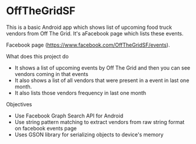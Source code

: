 OffTheGridSF
============

This is a basic Android app which shows list of upcoming food truck vendors from Off The Grid. It's aFacebook page which lists 
these events.

Facebook page (https://www.facebook.com/OffTheGridSF/events).

What does this project do
- It shows a list of upcoming events by Off The Grid and then you can see vendors coming in that events
- It also shows a list of all vendors that were present in a event in last one month.
- It also lists those vendors frequency in last one month

Objectives
- Use Facebook Graph Search API for Android
- Use string pattern matching to extract vendors from raw string format on facebook events page
- Uses GSON library for serializing objects to device's memory

